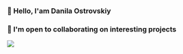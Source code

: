 ### 👋 Hello, I'am Danila Ostrovskiy  
### 🤝 I'm open to collaborating on interesting projects
<img src="https://github-readme-stats.vercel.app/api?username=DanilaOstrovskiy&show_icons=true&theme=transparent">
